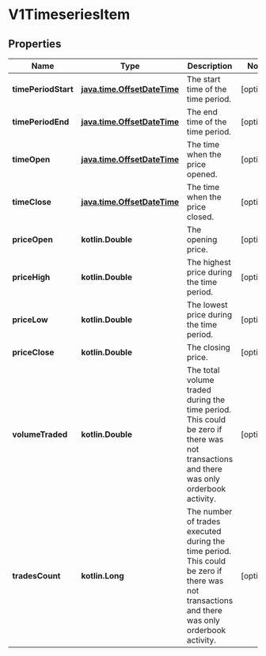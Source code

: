 
# V1TimeseriesItem

## Properties
| Name | Type | Description | Notes |
| ------------ | ------------- | ------------- | ------------- |
| **timePeriodStart** | [**java.time.OffsetDateTime**](java.time.OffsetDateTime.md) | The start time of the time period. |  [optional] |
| **timePeriodEnd** | [**java.time.OffsetDateTime**](java.time.OffsetDateTime.md) | The end time of the time period. |  [optional] |
| **timeOpen** | [**java.time.OffsetDateTime**](java.time.OffsetDateTime.md) | The time when the price opened. |  [optional] |
| **timeClose** | [**java.time.OffsetDateTime**](java.time.OffsetDateTime.md) | The time when the price closed. |  [optional] |
| **priceOpen** | **kotlin.Double** | The opening price. |  [optional] |
| **priceHigh** | **kotlin.Double** | The highest price during the time period. |  [optional] |
| **priceLow** | **kotlin.Double** | The lowest price during the time period. |  [optional] |
| **priceClose** | **kotlin.Double** | The closing price. |  [optional] |
| **volumeTraded** | **kotlin.Double** | The total volume traded during the time period. This could be zero if there was not transactions and there was only orderbook activity. |  [optional] |
| **tradesCount** | **kotlin.Long** | The number of trades executed during the time period. This could be zero if there was not transactions and there was only orderbook activity. |  [optional] |



